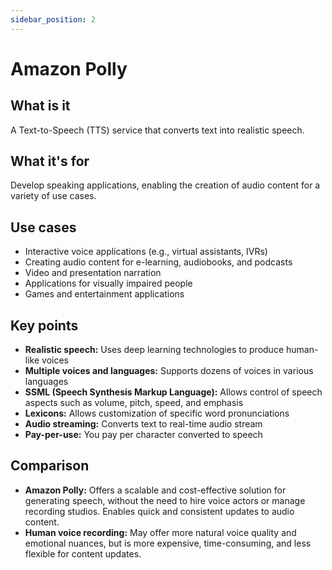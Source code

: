 ```yaml
---
sidebar_position: 2
---
```


# Amazon Polly

## What is it
A Text-to-Speech (TTS) service that converts text into realistic speech.

## What it's for
Develop speaking applications, enabling the creation of audio content for a variety of use cases.

## Use cases
- Interactive voice applications (e.g., virtual assistants, IVRs)
- Creating audio content for e-learning, audiobooks, and podcasts
- Video and presentation narration
- Applications for visually impaired people
- Games and entertainment applications

## Key points
- **Realistic speech:** Uses deep learning technologies to produce human-like voices
- **Multiple voices and languages:** Supports dozens of voices in various languages
- **SSML (Speech Synthesis Markup Language):** Allows control of speech aspects such as volume, pitch, speed, and emphasis
- **Lexicons:** Allows customization of specific word pronunciations
- **Audio streaming:** Converts text to real-time audio stream
- **Pay-per-use:** You pay per character converted to speech

## Comparison
- **Amazon Polly:** Offers a scalable and cost-effective solution for generating speech, without the need to hire voice actors or manage recording studios. Enables quick and consistent updates to audio content.
- **Human voice recording:** May offer more natural voice quality and emotional nuances, but is more expensive, time-consuming, and less flexible for content updates. 